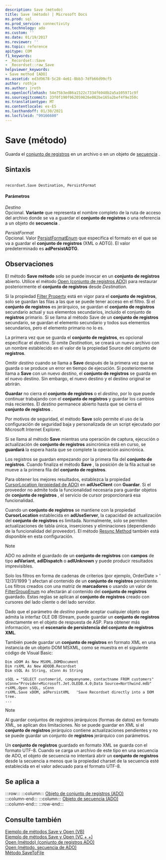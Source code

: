 ```yaml
---
description: Save (método)
title: Save (método) | Microsoft Docs
ms.prod: sql
ms.prod_service: connectivity
ms.technology: ado
ms.custom: ''
ms.date: 01/19/2017
ms.reviewer: ''
ms.topic: reference
apitype: COM
f1_keywords:
- _Recordset::Save
- _Recordset::raw_Save
helpviewer_keywords:
- Save method [ADO]
ms.assetid: ed3d9678-5c28-4e61-8bb3-7dfb66d99cf5
author: rothja
ms.author: jroth
ms.openlocfilehash: 54e75b3ed86a1522c7334f6948b2a5a105971c9f
ms.sourcegitcommit: 33f0f190f962059826e002be165a2bef4f9e350c
ms.translationtype: MT
ms.contentlocale: es-ES
ms.lasthandoff: 01/30/2021
ms.locfileid: "99166600"
---
```

# <a name="save-method"></a>Save (método)
Guarda el [conjunto de registros](./recordset-object-ado.md) en un archivo o en un objeto de [secuencia](./stream-object-ado.md) .  
  
## <a name="syntax"></a>Sintaxis  
  
```  
  
recordset.Save Destination, PersistFormat  
```  
  
#### <a name="parameters"></a>Parámetros  
 *Destino*  
 Opcional. **Variante** que representa el nombre completo de la ruta de acceso del archivo donde se va a guardar el **conjunto de registros** o una referencia a un objeto de **secuencia** .  
  
 *PersistFormat*  
 Opcional. Valor [PersistFormatEnum](./persistformatenum.md) que especifica el formato en el que se va a guardar el **conjunto de registros** (XML o ADTG). El valor predeterminado es **adPersistADTG**.  
  
## <a name="remarks"></a>Observaciones  
 El método **Save método** solo se puede invocar en un **conjunto de registros** abierto. Utilice el método [Open (conjunto de registros ADO)](./open-method-ado-recordset.md) para restaurar posteriormente el **conjunto de registros** desde *Destination*.  
  
 Si la propiedad [Filter Property](./filter-property.md) está en vigor para el **conjunto de registros**, solo se guardan las filas a las que se puede tener acceso en el filtro. Si el **conjunto de registros** es jerárquico, se guardan el **conjunto de registros** secundario actual y sus elementos secundarios, incluido el conjunto de **registros** primario. Si se llama al método Save de un **conjunto de registros** secundario, se guardan el elemento secundario y todos sus elementos secundarios, pero el elemento primario no lo es.  
  
 La primera vez que se guarda el **conjunto de registros**, es opcional especificar el *destino*. Si omite *Destination*, se creará un nuevo archivo con un nombre establecido en el valor de la propiedad Source del conjunto de **registros**.  
  
 Omitir *destino* cuando se llama a **Save** después de la primera vez que se guarda o se produce un error en tiempo de ejecución. Si posteriormente llama a **Save** con un nuevo *destino*, el **conjunto de registros** se guarda en el nuevo destino. Sin embargo, el nuevo destino y el destino original se abrirán.  
  
 **Guardar** no cierra el **conjunto de registros** o el *destino*, por lo que puede continuar trabajando con el **conjunto de registros** y guardar los cambios más recientes. El *destino* permanece abierto hasta que se cierra el **conjunto de registros** .  
  
 Por motivos de seguridad, el método **Save** solo permite el uso de la configuración de seguridad baja y personalizada de un script ejecutado por Microsoft Internet Explorer.  
  
 Si se llama al método **Save** mientras una operación de captura, ejecución o actualización de **conjunto de registros** asincrónica está en curso, se **guardará** la espera hasta que se complete la operación asincrónica.  
  
 Los registros se guardan empezando por la primera fila del **conjunto de registros**. Cuando finaliza el método **Save** , la posición de la fila actual se mueve a la primera fila del **conjunto de registros**.  
  
 Para obtener los mejores resultados, establezca la propiedad [CursorLocation (propiedad de ADO)](./cursorlocation-property-ado.md) en **adUseClient** con **Guardar**. Si el proveedor no admite toda la funcionalidad necesaria para guardar objetos de **conjunto de registros** , el servicio de cursor proporcionará esa funcionalidad.  
  
 Cuando un **conjunto de registros** se mantiene con la propiedad **CursorLocation** establecida en **adUseServer**, la capacidad de actualización del **conjunto de registros** es limitada. Normalmente, solo se permiten actualizaciones de tabla única, inserciones y eliminaciones (dependiendo de la funcionalidad del proveedor). El método [Resync Method](./resync-method.md) también está disponible en esta configuración.  
  
> [!NOTE]
>  ADO no admite el guardado de un **conjunto de registros** con **campos** de tipo **adVariant**, **adIDispatch** o **adIUnknown** y puede producir resultados imprevisibles.  
  
 Solo los filtros en forma de cadenas de criterios (por ejemplo, OrderDate > ' 12/31/1999 ') afectan al contenido de un **conjunto de registros** persistente. Los filtros creados con una matriz de **marcadores** o usando un valor de [FilterGroupEnum](./filtergroupenum.md) no afectarán al contenido del **conjunto de registros** guardado. Estas reglas se aplican al **conjunto de registros** creado con cursores del lado cliente o del lado servidor.  
  
 Dado que el parámetro de *destino* puede aceptar cualquier objeto que admita la interfaz OLE DB IStream, puede guardar un **conjunto de registros** directamente en el objeto de respuesta de ASP. Para obtener más información, vea el **escenario de persistencia del conjunto de registros XML**.  
  
 También puede guardar un **conjunto de registros** en formato XML en una instancia de un objeto DOM MSXML, como se muestra en el siguiente código de Visual Basic:  
  
```  
Dim xDOM As New MSXML.DOMDocument  
Dim rsXML As New ADODB.Recordset  
Dim sSQL As String, sConn As String  
  
sSQL = "SELECT customerid, companyname, contactname FROM customers"  
sConn="Provider=Microsoft.Jet.OLEDB.4.0;Data Source=Northwind.mdb"  
rsXML.Open sSQL, sConn  
rsXML.Save xDOM, adPersistXML   'Save Recordset directly into a DOM tree.  
...  
```  
  
> [!NOTE]
>  Al guardar conjuntos de registros jerárquicos (formas de datos) en formato XML, se aplican dos limitaciones. No se puede guardar en XML si el **conjunto de registros** jerárquico contiene actualizaciones pendientes y no se puede guardar un conjunto de **registros** jerárquico con parámetros.  
  
 Un **conjunto de registros** guardado en formato XML se guarda con el formato UTF-8. Cuando se carga un archivo de este tipo en una secuencia de ADO, el objeto de secuencia no intentará abrir un **conjunto de registros** desde la secuencia a menos que la propiedad charset de la secuencia esté establecida en el valor adecuado para el formato UTF-8.  
  
## <a name="applies-to"></a>Se aplica a  

:::row:::
    :::column:::
        [Objeto de conjunto de registros (ADO)](./recordset-object-ado.md)  
    :::column-end:::
    :::column:::
        [Objeto de secuencia (ADO)](./stream-object-ado.md)  
    :::column-end:::
:::row-end:::

## <a name="see-also"></a>Consulte también  
 [Ejemplo de métodos Save y Open (VB)](./save-and-open-methods-example-vb.md)   
 [Ejemplo de métodos Save y Open (VC + +)](./save-and-open-methods-example-vc.md)   
 [Open (método) (conjunto de registros ADO)](./open-method-ado-recordset.md)   
 [Open (método, secuencia de ADO)](./open-method-ado-stream.md)   
 [Método SaveToFile](./savetofile-method.md)